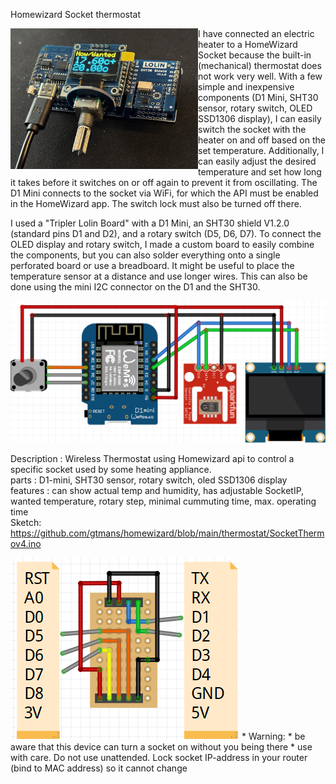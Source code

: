 Homewizard Socket thermostat

<img src="https://github.com/gtmans/homewizard/blob/main/thermostat/Sochet-thermostat-smaller.png" align=left width="300" />

I have connected an electric heater to a HomeWizard Socket because the built-in (mechanical) thermostat does not work very well. With a few simple and inexpensive components (D1 Mini, SHT30 sensor, rotary switch, OLED SSD1306 display), I can easily switch the socket with the heater on and off based on the set temperature. Additionally, I can easily adjust the desired temperature and set how long it takes before it switches on or off again to prevent it from oscillating. The D1 Mini connects to the socket via WiFi, for which the API must be enabled in the HomeWizard app. The switch lock must also be turned off there.

I used a "Tripler Lolin Board" with a D1 Mini, an SHT30 shield V1.2.0 (standard pins D1 and D2), and a rotary switch (D5, D6, D7). To connect the OLED display and rotary switch, I made a custom board to easily combine the components, but you can also solder everything onto a single perforated board or use a breadboard. It might be useful to place the temperature sensor at a distance and use longer wires. This can also be done using the mini I2C connector on the D1 and the SHT30.

<img src="https://github.com/gtmans/homewizard/blob/main/thermostat/Thermo-Fritz.png" />

Description : Wireless Thermostat using Homewizard api to control a specific socket used by some heating appliance.<BR>
parts    : D1-mini, SHT30 sensor, rotary switch, oled SSD1306 display<BR>
features : can show actual temp and humidity, has adjustable SocketIP, wanted temperature, rotary step, minimal cummuting time, max. operating time <BR>
Sketch: https://github.com/gtmans/homewizard/blob/main/thermostat/SocketThermov4.ino <BR>

<img src="https://github.com/gtmans/homewizard/blob/main/thermostat/Thermo-breakout.png" />
 * Warning:
 * be aware that this device can turn a socket on without you being there 
 * use with care. Do not use unattended. Lock socket IP-address in your router (bind to MAC address) so it cannot change 
